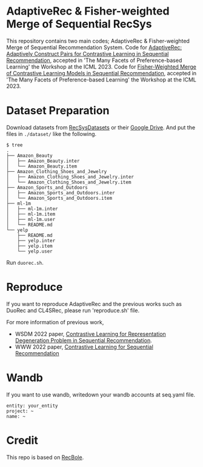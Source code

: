 #  AdaptiveRec & Fisher-weighted Merge of Sequential RecSys

This repository contains two main codes; AdaptiveRec & Fisher-weighted Merge of Sequential Recommendation System.
Code for [AdaptiveRec: Adaptively Construct Pairs for Contrastive Learning in Sequential Recommendation](https://arxiv.org/abs/2307.05469), accepted in 'The Many Facets of Preference-based Learning' the Workshop at the ICML 2023.
Code for [Fisher-Weighted Merge of Contrastive Learning Models in Sequential Recommendation](https://arxiv.org/abs/2307.05476), accepted in 'The Many Facets of Preference-based Learning' the Workshop at the ICML 2023.

# Dataset Preparation

Download datasets from [RecSysDatasets](https://github.com/RUCAIBox/RecSysDatasets) or their [Google Drive](https://drive.google.com/drive/folders/1ahiLmzU7cGRPXf5qGMqtAChte2eYp9gI). And put the files in `./dataset/` like the following.

```
$ tree
.
├── Amazon_Beauty
│   ├── Amazon_Beauty.inter
│   └── Amazon_Beauty.item
├── Amazon_Clothing_Shoes_and_Jewelry
│   ├── Amazon_Clothing_Shoes_and_Jewelry.inter
│   └── Amazon_Clothing_Shoes_and_Jewelry.item
├── Amazon_Sports_and_Outdoors
│   ├── Amazon_Sports_and_Outdoors.inter
│   └── Amazon_Sports_and_Outdoors.item
├── ml-1m
│   ├── ml-1m.inter
│   ├── ml-1m.item
│   ├── ml-1m.user
│   └── README.md
└── yelp
    ├── README.md
    ├── yelp.inter
    ├── yelp.item
    └── yelp.user

```

Run `duorec.sh`.

# Reproduce

If you want to reproduce AdaptiveRec and the previous works such as DuoRec and CL4SRec, please run 'reproduce.sh' file.

For more information of previous work, 
- WSDM 2022 paper, [Contrastive Learning for Representation Degeneration Problem in Sequential Recommendation](https://arxiv.org/abs/2110.05730).
- WWW 2022 paper, [Contrastive Learning for Sequential Recommendation](https://arxiv.org/abs/2010.14395)

# Wandb

If you want to use wandb, writedown your wandb accounts at seq.yaml file.
```
entity: your_entity
project: ~
name: ~
```

# Credit
This repo is based on [RecBole](https://github.com/RUCAIBox/RecBole).
